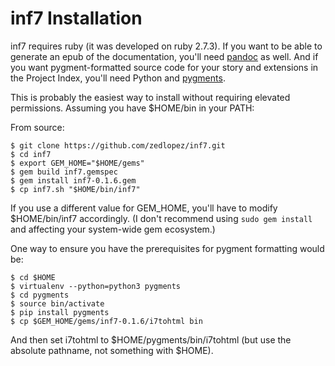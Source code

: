 # inf7 Installation

inf7 requires ruby (it was developed on ruby 2.7.3). If you want to be able to generate an epub of the documentation, you'll need [pandoc](https://pandoc.org/) as well. And if you want pygment-formatted source code for your story and extensions in the Project Index, you'll need Python and [pygments](https://pygments.org/).

This is probably the easiest way to install without requiring elevated permissions. Assuming you have $HOME/bin in your PATH:

From source:

```
$ git clone https://github.com/zedlopez/inf7.git
$ cd inf7
$ export GEM_HOME="$HOME/gems"
$ gem build inf7.gemspec
$ gem install inf7-0.1.6.gem
$ cp inf7.sh "$HOME/bin/inf7"
```

If you use a different value for GEM_HOME, you'll have to modify $HOME/bin/inf7 accordingly. (I don't recommend using ``sudo gem install`` and affecting your system-wide gem ecosystem.)

One way to ensure you have the prerequisites for pygment formatting would be:

```
$ cd $HOME
$ virtualenv --python=python3 pygments
$ cd pygments
$ source bin/activate
$ pip install pygments
$ cp $GEM_HOME/gems/inf7-0.1.6/i7tohtml bin
```

And then set i7tohtml to $HOME/pygments/bin/i7tohtml (but use the absolute pathname, not something with $HOME).




